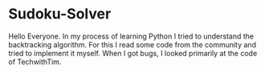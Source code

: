 # Sudoku-Solver
Hello Everyone. In my process of learning Python I tried to understand the backtracking algorithm. For this I read some code from the community and tried to implement it myself. When I got bugs, I looked primarily at the code of TechwithTim.
